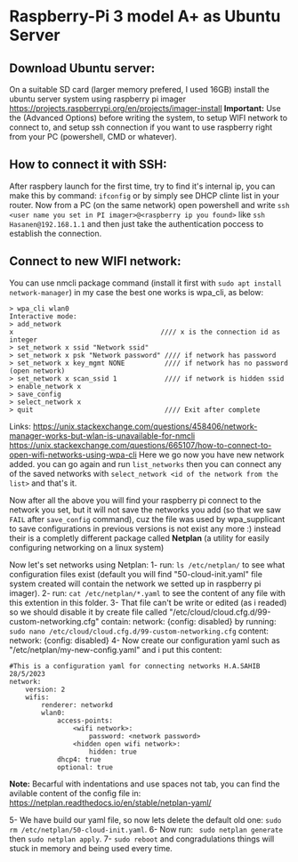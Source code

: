 # Raspberry-Pi 3 model A+ as Ubuntu Server

## Download Ubuntu server:
On a suitable SD card (larger memory prefered, I used 16GB) install the ubuntu server system using raspberry pi imager 
https://projects.raspberrypi.org/en/projects/imager-install
**Important:** Use the (Advanced Options) before writing the system, to setup WIFI network to connect to, and setup ssh connection if you want to use raspberry right from your PC (powershell, CMD or whatever).

## How to connect it with SSH:
After raspbery launch for the first time, try to find it's internal ip, you can make this by command: ```ifconfig``` or by simply see DHCP clinte list in your router.
Now from a PC (on the same network) open powershell and write ```ssh <user name you set in PI imager>@<raspberry ip you found>``` like ```ssh Hasanen@192.168.1.1``` and then just take the authentication poccess to establish the connection.

## Connect to new WIFI network:
You can use nmcli package command (install it first with ```sudo apt install network-manager```)
in my case the best one works is wpa_cli, as below:
```
> wpa_cli wlan0
Interactive mode:
> add_network
x                                     //// x is the connection id as integer
> set_network x ssid "Network ssid"
> set_network x psk "Network password" //// if network has password
> set_network x key_mgmt NONE          //// if network has no password (open network)
> set_network x scan_ssid 1            //// if network is hidden ssid
> enable_network x
> save_config
> select_network x
> quit                                 //// Exit after complete
```
Links: https://unix.stackexchange.com/questions/458406/network-manager-works-but-wlan-is-unavailable-for-nmcli
       https://unix.stackexchange.com/questions/665107/how-to-connect-to-open-wifi-networks-using-wpa-cli
Here we go now you have new network added.
you can go again and run ```list_networks``` then you can connect any of the saved networks with ```select_network <id of the network from the list>``` and that's it.

Now after all the above you will find your raspberry pi connect to the network you set, but it will not save the networks you add (so that we saw ```FAIL``` after ```save_config``` command), cuz the file was used by wpa_supplicant to save configurations in previous versions is not exist any more :) instead their is a completly different package called **Netplan** (a utility for easily configuring networking on a linux system) 

Now let's set networks using Netplan:
1- run: ```ls /etc/netplan/``` to see what configuration files exist (default you will find "50-cloud-init.yaml" file system created will contain the network we setted up in raspberry pi imager).
2- run: ```cat /etc/netplan/*.yaml``` to see the content of any file with this extention in this folder.
3- That file can't be write or edited (as i readed) so we should disable it by create file called "/etc/cloud/cloud.cfg.d/99-custom-networking.cfg" contain: network: {config: disabled}
   by running: ```sudo nano /etc/cloud/cloud.cfg.d/99-custom-networking.cfg``` content: network: {config: disabled}
4- Now create our configuration yaml such as "/etc/netplan/my-new-config.yaml" and i put this content:
```
#This is a configuration yaml for connecting networks H.A.SAHIB 28/5/2023
network:
    version: 2
    wifis:
        renderer: networkd
        wlan0:
            access-points:
                <wifi network>:
                    password: <network password>
                <hidden open wifi network>: 
                    hidden: true
            dhcp4: true
            optional: true
 ```
**Note:** Becarful with indentations and use spaces not tab, you can find the avilable content of the config file in:
https://netplan.readthedocs.io/en/stable/netplan-yaml/

5- We have build our yaml file, so now lets delete the default old one: ```sudo rm /etc/netplan/50-cloud-init.yaml```.
6- Now run: ``` sudo netplan generate``` then ```sudo netplan apply```.
7- ```sudo reboot``` and congradulations things will stuck in memory and being used every time.

